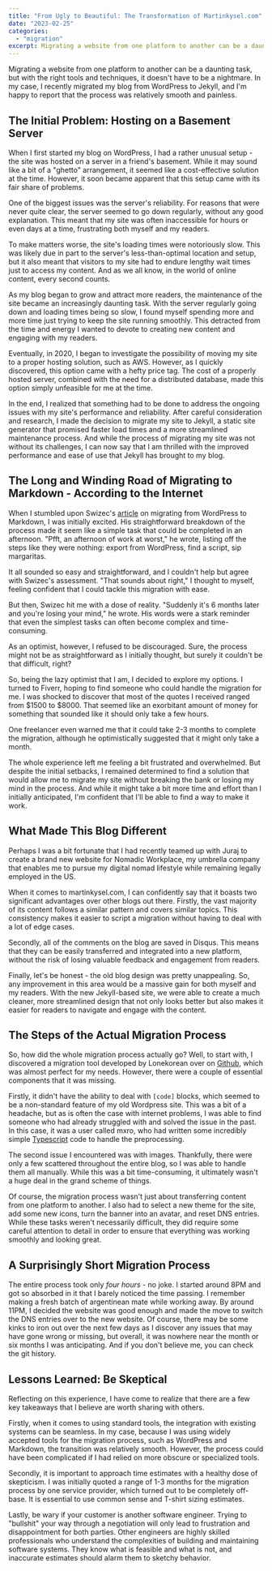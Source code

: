 ```yaml
---
title: "From Ugly to Beautiful: The Transformation of Martinkysel.com"
date: "2023-02-25"
categories: 
  - "migration"
excerpt: Migrating a website from one platform to another can be a daunting task, but with the right tools and techniques, it doesn't have to be a nightmare. In my case, I recently migrated my blog from WordPress to Jekyll, and I'm happy to report that the process was relatively smooth and painless.
---
```


Migrating a website from one platform to another can be a daunting task, but with the right tools and techniques, it doesn't have to be a nightmare. In my case, I recently migrated my blog from WordPress to Jekyll, and I'm happy to report that the process was relatively smooth and painless.

## The Initial Problem: Hosting on a Basement Server

When I first started my blog on WordPress, I had a rather unusual setup - the site was hosted on a server in a friend's basement. While it may sound like a bit of a "ghetto" arrangement, it seemed like a cost-effective solution at the time. However, it soon became apparent that this setup came with its fair share of problems.

One of the biggest issues was the server's reliability. For reasons that were never quite clear, the server seemed to go down regularly, without any good explanation. This meant that my site was often inaccessible for hours or even days at a time, frustrating both myself and my readers.

To make matters worse, the site's loading times were notoriously slow. This was likely due in part to the server's less-than-optimal location and setup, but it also meant that visitors to my site had to endure lengthy wait times just to access my content. And as we all know, in the world of online content, every second counts.

As my blog began to grow and attract more readers, the maintenance of the site became an increasingly daunting task. With the server regularly going down and loading times being so slow, I found myself spending more and more time just trying to keep the site running smoothly. This detracted from the time and energy I wanted to devote to creating new content and engaging with my readers.

Eventually, in 2020, I began to investigate the possibility of moving my site to a proper hosting solution, such as AWS. However, as I quickly discovered, this option came with a hefty price tag. The cost of a properly hosted server, combined with the need for a distributed database, made this option simply unfeasible for me at the time.

In the end, I realized that something had to be done to address the ongoing issues with my site's performance and reliability. After careful consideration and research, I made the decision to migrate my site to Jekyll, a static site generator that promised faster load times and a more streamlined maintenance process. And while the process of migrating my site was not without its challenges, I can now say that I am thrilled with the improved performance and ease of use that Jekyll has brought to my blog.

## The Long and Winding Road of Migrating to Markdown - According to the Internet

When I stumbled upon Swizec's [article](https://swizec.com/blog/how-to-export-a-large-wordpress-site-to-markdown/) on migrating from WordPress to Markdown, I was initially excited. His straightforward breakdown of the process made it seem like a simple task that could be completed in an afternoon. "Pfft, an afternoon of work at worst," he wrote, listing off the steps like they were nothing: export from WordPress, find a script, sip margaritas.

It all sounded so easy and straightforward, and I couldn't help but agree with Swizec's assessment. "That sounds about right," I thought to myself, feeling confident that I could tackle this migration with ease.

But then, Swizec hit me with a dose of reality. "Suddenly it's 6 months later and you're losing your mind," he wrote. His words were a stark reminder that even the simplest tasks can often become complex and time-consuming.

As an optimist, however, I refused to be discouraged. Sure, the process might not be as straightforward as I initially thought, but surely it couldn't be that difficult, right?

So, being the lazy optimist that I am, I decided to explore my options. I turned to Fiverr, hoping to find someone who could handle the migration for me. I was shocked to discover that most of the quotes I received ranged from $1500 to $8000. That seemed like an exorbitant amount of money for something that sounded like it should only take a few hours.

One freelancer even warned me that it could take 2-3 months to complete the migration, although he optimistically suggested that it might only take a month.

The whole experience left me feeling a bit frustrated and overwhelmed. But despite the initial setbacks, I remained determined to find a solution that would allow me to migrate my site without breaking the bank or losing my mind in the process. And while it might take a bit more time and effort than I initially anticipated, I'm confident that I'll be able to find a way to make it work.

## What Made This Blog Different

Perhaps I was a bit fortunate that I had recently teamed up with Juraj to create a brand new website for Nomadic Workplace, my umbrella company that enables me to pursue my digital nomad lifestyle while remaining legally employed in the US.

When it comes to martinkysel.com, I can confidently say that it boasts two significant advantages over other blogs out there. Firstly, the vast majority of its content follows a similar pattern and covers similar topics. This consistency makes it easier to script a migration without having to deal with a lot of edge cases.

Secondly, all of the comments on the blog are saved in Disqus. This means that they can be easily transferred and integrated into a new platform, without the risk of losing valuable feedback and engagement from readers.

Finally, let's be honest - the old blog design was pretty unappealing. So, any improvement in this area would be a massive gain for both myself and my readers. With the new Jekyll-based site, we were able to create a much cleaner, more streamlined design that not only looks better but also makes it easier for readers to navigate and engage with the content.

## The Steps of the Actual Migration Process

So, how did the whole migration process actually go? Well, to start with, I discovered a migration tool developed by Lonekorean over on [Github](https://github.com/lonekorean/wordpress-export-to-markdown), which was almost perfect for my needs. However, there were a couple of essential components that it was missing.

Firstly, it didn't have the ability to deal with `[code]` blocks, which seemed to be a non-standard feature of my old Wordpress site. This was a bit of a headache, but as is often the case with internet problems, I was able to find someone who had already struggled with and solved the issue in the past. In this case, it was a user called mxro, who had written some incredibly simple [Typescript](https://github.com/lonekorean/wordpress-export-to-markdown/issues/86#issuecomment-1304870098) code to handle the preprocessing.

The second issue I encountered was with images. Thankfully, there were only a few scattered throughout the entire blog, so I was able to handle them all manually. While this was a bit time-consuming, it ultimately wasn't a huge deal in the grand scheme of things.

Of course, the migration process wasn't just about transferring content from one platform to another. I also had to select a new theme for the site, add some new icons, turn the banner into an avatar, and reset DNS entries. While these tasks weren't necessarily difficult, they did require some careful attention to detail in order to ensure that everything was working smoothly and looking great.

## A Surprisingly Short Migration Process

The entire process took only *four hours* - no joke. I started around 8PM and got so absorbed in it that I barely noticed the time passing. I remember making a fresh batch of argentinean mate while working away. By around 11PM, I decided the website was good enough and made the move to switch the DNS entries over to the new website. Of course, there may be some kinks to iron out over the next few days as I discover any issues that may have gone wrong or missing, but overall, it was nowhere near the month or six months I was anticipating.
And if you don't believe me, you can check the git history.

## Lessons Learned: Be Skeptical

Reflecting on this experience, I have come to realize that there are a few key takeaways that I believe are worth sharing with others.

Firstly, when it comes to using standard tools, the integration with existing systems can be seamless. In my case, because I was using widely accepted tools for the migration process, such as WordPress and Markdown, the transition was relatively smooth. However, the process could have been complicated if I had relied on more obscure or specialized tools.

Secondly, it is important to approach time estimates with a healthy dose of skepticism. I was initially quoted a range of 1-3 months for the migration process by one service provider, which turned out to be completely off-base. It is essential to use common sense and T-shirt sizing estimates.

Lastly, be wary if your customer is another software engineer. Trying to "bullshit" your way through a negotiation will only lead to frustration and disappointment for both parties. Other engineers are highly skilled professionals who understand the complexities of building and maintaining software systems. They know what is feasible and what is not, and inaccurate estimates should alarm them to sketchy behavior.
